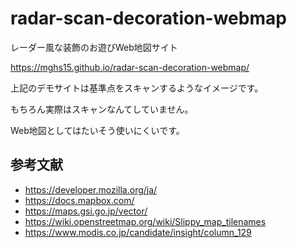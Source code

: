 # radar-scan-decoration-webmap
レーダー風な装飾のお遊びWeb地図サイト

https://mghs15.github.io/radar-scan-decoration-webmap/

上記のデモサイトは基準点をスキャンするようなイメージです。

もちろん実際はスキャンなんてしていません。

Web地図としてはたいそう使いにくいです。

## 参考文献
* https://developer.mozilla.org/ja/
* https://docs.mapbox.com/
* https://maps.gsi.go.jp/vector/
* https://wiki.openstreetmap.org/wiki/Slippy_map_tilenames
* https://www.modis.co.jp/candidate/insight/column_129

